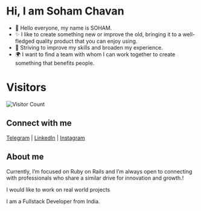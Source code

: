 # Hi, I am Soham Chavan


- 👋 Hello everyone, my name is SOHAM.
- ✨ I like to create something new or improve the old, bringing it to a well-fledged quality product that you can enjoy using.
- 🚀 Striving to improve my skills and broaden my experience.
- 🌍 I want to find a team with whom I can work together to create something that benefits people.
  

# Visitors
![Visitor Count](https://api.visitorbadge.io/api/visitors?path=https%3A%2F%2Fgithub.com%2Fsohamchavan07%2FSoham_chavan%2Fedit%2Fmain%2FREADME.md&label=Total%20visitors&labelColor=%23697689&countColor=%232ccce4&style=plastic&labelStyle=none)

## Connect with me
[Telegram](https://t.me/yourusername) | [LinkedIn](https://linkedin.com/in/yourusername) | [Instagram](https://instagram.com/yourusername)

## About me
Currently, I’m focused on Ruby on Rails and I’m always open to connecting with professionals who share a similar drive for innovation and growth.! 

I would like to work on real world projects

I am a Fullstack Developer from India.


